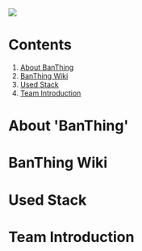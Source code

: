 <img src="https://cdn.discordapp.com/attachments/890401766724751370/942612988614037565/f45bd8aad5bb97d9.jpg" />

# Contents
1. [About BanThing](#About-'BanThing')
2. [BanThing Wiki](#Wiki)
3. [Used Stack](#Used-Stack)
4. [Team Introduction](#Team-Introduction)

# About 'BanThing'

# BanThing Wiki

# Used Stack

# Team Introduction
